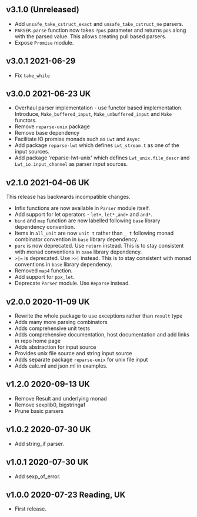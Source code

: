 ## v3.1.0 (Unreleased)

- Add `unsafe_take_cstruct_exact` and `unsafe_take_cstruct_ne` parsers.
- `PARSER.parse` function now takes `?pos` parameter and returns `pos` along with the parsed value. This allows creating pull based parsers.
- Expose `Promise` module.

## v3.0.1 2021-06-29

- Fix `take_while`

## v3.0.0 2021-06-23 UK

- Overhaul parser implementation - use functor based implementation. Introduce, `Make_buffered_input`, `Make_unbuffered_input` and `Make` functors. 
- Remove `reparse-unix` package
- Remove base dependency
- Facilitate IO promise monads such as `Lwt` and `Async`
- Add package `reparse-lwt` which defines `Lwt_stream.t` as one of the input sources.
- Add package 'reparse-lwt-unix' which defines `Lwt_unix.file_descr` and `Lwt_io.input_channel` as parser input sources.

## v2.1.0 2021-04-06 UK

This release has backwards incompatible changes.

- Infix functions are now available in `Parser` module itself.
- Add support for let operators - `let+`, `let*` ,`and+` and `and*`.
- `bind` and `map` function are now labelled following `base` library
  dependency convention.
- Items in `all_unit` are now `unit t` rather than `_ t` following monad
  combinator convention in `base` library dependency.
- `pure` is now deprecated. Use `return` instead. This is to stay consistent
  with monad conventions in `base` library dependency.
- `>|=` is deprecated. Use `>>|` instead. This is to stay consistent with monad
  conventions in `base` library dependency.
- Removed `map4` function.
- Add support for `ppx_let`.
- Deprecate `Parser` module. Use `Reparse` instead.

## v2.0.0 2020-11-09 UK

- Rewrite the whole package to use exceptions rather than `result` type
- Adds many more parsing combinators
- Adds comprehensive unit tests
- Adds comprehensive documentation, host documentation and add links in repo home page
- Adds abstraction for input source
- Provides unix file source and string input source
- Adds separate package `reparse-unix` for unix file input
- Adds calc.ml and json.ml in examples.

## v1.2.0 2020-09-13 UK

- Remove Result and underlying monad
- Remove sexplib0, bigstringaf
- Prune basic parsers

## v1.0.2 2020-07-30 UK

- Add string_if parser.

## v1.0.1 2020-07-30 UK

- Add sexp_of_error.

## v1.0.0 2020-07-23 Reading, UK

- First release.
